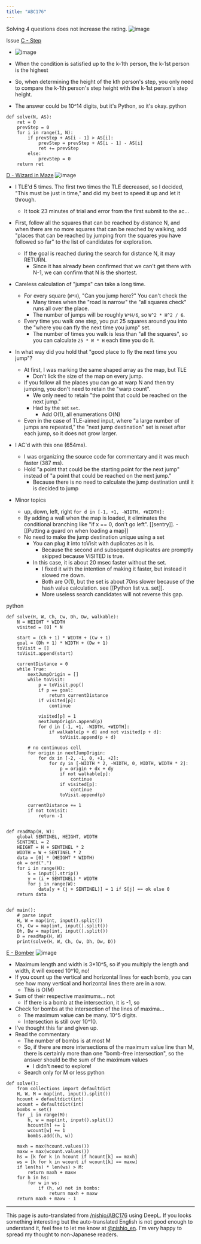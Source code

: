 ```yaml
---
title: "ABC176"
---
```


Solving 4 questions does not increase the rating.
![image](https://gyazo.com/096ba8d1cc428b4f813302c5e7f71ae5/thumb/1000)


Issue [C - Step](https://atcoder.jp/contests/abc176/tasks/abc176_c)
- ![image](https://gyazo.com/0858ad5cbc91a901a8b1fe7e39702cc8/thumb/1000)

- When the condition is satisfied up to the k-1th person, the k-1st person is the highest
- So, when determining the height of the kth person's step, you only need to compare the k-1th person's step height with the k-1st person's step height.
- The answer could be 10^14 digits, but it's Python, so it's okay.
python

```
def solve(N, AS):
    ret = 0
    prevStep = 0
    for i in range(1, N):
        if prevStep + AS[i - 1] > AS[i]:
            prevStep = prevStep + AS[i - 1] - AS[i]
            ret += prevStep
        else:
            prevStep = 0
    return ret
```


[D - Wizard in Maze](https://atcoder.jp/contests/abc176/tasks/abc176_d)
![image](https://gyazo.com/ed9c4a29cba57fc94914dde342c95e95/thumb/1000)
- I TLE'd 5 times. The first two times the TLE decreased, so I decided, "This must be just in time," and did my best to speed it up and let it through.
    - It took 23 minutes of trial and error from the first submit to the ac...

- First, follow all the squares that can be reached by distance N, and when there are no more squares that can be reached by walking, add "places that can be reached by jumping from the squares you have followed so far" to the list of candidates for exploration.
    - If the goal is reached during the search for distance N, it may RETURN.
        - Since it has already been confirmed that we can't get there with N-1, we can confirm that N is the shortest.
- Careless calculation of "jumps" can take a long time.
    - For every square (`W*H`), "Can you jump here?" You can't check the
        - Many times when the "road is narrow" the "all squares check" runs all over the place.
        - The number of jumps will be roughly `W*H/6`, so `W^2 * H^2 / 6`.
    - Every time you walk one step, you put 25 squares around you into the "where you can fly the next time you jump" set.
        - The number of times you walk is less than "all the squares", so you can calculate `25 * W * H` each time you do it.
- In what way did you hold that "good place to fly the next time you jump"?
    - At first, I was marking the same shaped array as the map, but TLE
        - Don't lick the size of the map on every jump.
    - If you follow all the places you can go at warp N and then try jumping, you don't need to retain the "warp count".
        - We only need to retain "the point that could be reached on the next jump."
        - Had by the set `set`.
            - Add O(1), all enumerations O(N)
    - Even in the case of TLE-aimed input, where "a large number of jumps are repeated," the "next jump destination" set is reset after each jump, so it does not grow larger.
- I AC'd with this one (654ms).
    - I was organizing the source code for commentary and it was much faster (387 ms).
    - Hold "a point that could be the starting point for the next jump" instead of "a point that could be reached on the next jump."
        - Because there is no need to calculate the jump destination until it is decided to jump
- Minor topics
    - up, down, left, right `for d in [-1, +1, -WIDTH, +WIDTH]:`
    - By adding a wall when the map is loaded, it eliminates the conditional branching like "if x == 0, don't go left".  [[sentry]].
            - [[Putting a guard on when loading a map]]
    - No need to make the jump destination unique using a set
        - You can plug it into toVisit with duplicates as it is.
            - Because the second and subsequent duplicates are promptly skipped because VISITED is true.
        - In this case, it is about 20 msec faster without the set.
            - I fixed it with the intention of making it faster, but instead it slowed me down.
            - Both are O(1), but the set is about 70ns slower because of the hash value calculation. see [[Python list v.s. set]].
            - More useless search candidates will not reverse this gap.

python

```
def solve(H, W, Ch, Cw, Dh, Dw, walkable):
    N = HEIGHT * WIDTH
    visited = [0] * N

    start = (Ch + 1) * WIDTH + (Cw + 1)
    goal = (Dh + 1) * WIDTH + (Dw + 1)
    toVisit = []
    toVisit.append(start)

    currentDistance = 0
    while True:
        nextJumpOrigin = []
        while toVisit:
            p = toVisit.pop()
            if p == goal:
                return currentDistance
            if visited[p]:
                continue

            visited[p] = 1
            nextJumpOrigin.append(p)
            for d in [-1, +1, -WIDTH, +WIDTH]:
                if walkable[p + d] and not visited[p + d]:
                    toVisit.append(p + d)

        # no continuous cell
        for origin in nextJumpOrigin:
            for dx in [-2, -1, 0, +1, +2]:
                for dy in [-WIDTH * 2, -WIDTH, 0, WIDTH, WIDTH * 2]:
                    p = origin + dx + dy
                    if not walkable[p]:
                        continue
                    if visited[p]:
                        continue
                    toVisit.append(p)

        currentDistance += 1
        if not toVisit:
            return -1


def readMap(H, W):
    global SENTINEL, HEIGHT, WIDTH
    SENTINEL = 2
    HEIGHT = H + SENTINEL * 2
    WIDTH = W + SENTINEL * 2
    data = [0] * (HEIGHT * WIDTH)
    ok = ord(".")
    for i in range(H):
        S = input().strip()
        y = (i + SENTINEL) * WIDTH
        for j in range(W):
            data[y + (j + SENTINEL)] = 1 if S[j] == ok else 0
    return data


def main():
    # parse input
    H, W = map(int, input().split())
    Ch, Cw = map(int, input().split())
    Dh, Dw = map(int, input().split())
    D = readMap(H, W)
    print(solve(H, W, Ch, Cw, Dh, Dw, D))
```


[E - Bomber](https://atcoder.jp/contests/abc176/tasks/abc176_e)
![image](https://gyazo.com/f6b8c7e382d64944aae25946a26e4ec5/thumb/1000)
- Maximum length and width is 3*10^5, so if you multiply the length and width, it will exceed 10^10, no!
- If you count up the vertical and horizontal lines for each bomb, you can see how many vertical and horizontal lines there are in a row.
    - This is O(M)
- Sum of their respective maximums... not
    - If there is a bomb at the intersection, it is -1, so
- Check for bombs at the intersection of the lines of maxima...
    - The maximum value can be many. 10^5 digits.
    - Intersection is still over 10^10.
- I've thought this far and given up.
- Read the commentary
    - The number of bombs is at most M
    - So, if there are more intersections of the maximum value line than M, there is certainly more than one "bomb-free intersection", so the answer should be the sum of the maximum values
        - I didn't need to explore!
    - Search only for M or less
python

```
def solve():
    from collections import defaultdict
    H, W, M = map(int, input().split())
    hcount = defaultdict(int)
    wcount = defaultdict(int)
    bombs = set()
    for _i in range(M):
        h, w = map(int, input().split())
        hcount[h] += 1
        wcount[w] += 1
        bombs.add((h, w))

    maxh = max(hcount.values())
    maxw = max(wcount.values())
    hs = [k for k in hcount if hcount[k] == maxh]
    ws = [k for k in wcount if wcount[k] == maxw]
    if len(hs) * len(ws) > M:
        return maxh + maxw
    for h in hs:
        for w in ws:
            if (h, w) not in bombs:
                return maxh + maxw
    return maxh + maxw - 1
```



---
This page is auto-translated from [/nishio/ABC176](https://scrapbox.io/nishio/ABC176) using DeepL. If you looks something interesting but the auto-translated English is not good enough to understand it, feel free to let me know at [@nishio_en](https://twitter.com/nishio_en). I'm very happy to spread my thought to non-Japanese readers.